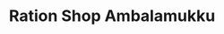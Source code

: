 ---
title: "Ration Shop Ambalamukku"
url: /ambalamukku/ration-shop-ambalamukku/
shop: Lebensmittel
---